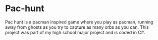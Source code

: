 # Pac-hunt
Pac hunt is a pacman inspired game where you play as pacman, running away from ghosts as you try to capture as many orbs as you can.
This project was part of my high school major project and is coded in C#.
